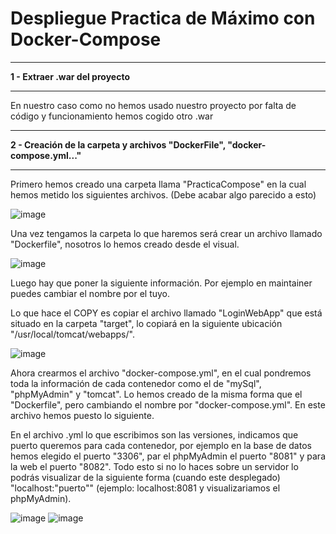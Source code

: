 # Despliegue Practica de Máximo con Docker-Compose
___
**1 - Extraer .war del proyecto**
___
En nuestro caso como no hemos usado nuestro proyecto por falta de código y funcionamiento hemos cogido otro .war

___
**2 - Creación de la carpeta y archivos "DockerFile", "docker-compose.yml..."**
___
Primero hemos creado una carpeta llama "PracticaCompose" en la cual hemos metido los siguientes archivos. (Debe acabar algo parecido a esto)

![image](https://user-images.githubusercontent.com/101186662/173049920-b2e9411c-e39a-49c6-8d41-d9ccd574e7dd.png)

Una vez tengamos la carpeta lo que haremos será crear un archivo llamado "Dockerfile", nosotros lo hemos creado desde el visual. 

![image](https://user-images.githubusercontent.com/101186662/173050364-1aff1043-43d1-495b-803b-58a201650ac4.png)

Luego hay que poner la siguiente información. Por ejemplo en maintainer puedes cambiar el nombre por el tuyo.

Lo que hace el COPY es copiar el archivo llamado "LoginWebApp" que está situado en la carpeta "target", lo copiará en la siguiente ubicación "/usr/local/tomcat/webapps/".

![image](https://user-images.githubusercontent.com/101186662/173050465-1913228b-9aee-4a9e-ac64-13041d96a61e.png)

Ahora crearmos el archivo "docker-compose.yml", en el cual pondremos toda la información de cada contenedor como el de "mySql", "phpMyAdmin" y "tomcat". Lo hemos creado de la misma forma que el "Dockerfile", pero cambiando el nombre por "docker-compose.yml". En este archivo hemos puesto lo siguiente.

En el archivo .yml lo que escribimos son las versiones, indicamos que puerto queremos para cada contenedor, por ejemplo en la base de datos hemos elegido el puerto "3306", par el phpMyAdmin el puerto "8081" y para la web el puerto "8082". Todo esto si no lo haces sobre un servidor lo podrás visualizar de la siguiente forma (cuando este desplegado) "localhost:"puerto"" (ejemplo: localhost:8081 y visualizariamos el phpMyAdmin).

![image](https://user-images.githubusercontent.com/101186662/173051208-43f44d55-2b04-4a0b-af94-67455748cb98.png)
![image](https://user-images.githubusercontent.com/101186662/173051240-ae8bb703-f382-4b71-91b4-945286cf71af.png)
